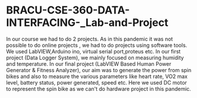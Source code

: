 # BRACU-CSE-360-DATA-INTERFACING-_Lab-and-Project
In our course we had to do 2 projects. As in this pandemic it was not possible to do online projects , we had to do projects using software tools. We used LabVIEW,Arduino ino, 
virtual serial port,proteus etc. 
In our first project (Data Logger System), we mainly focused on measuring humidity and temperature. 
In our final project (LabVIEW Based Human Power Generator & Fitness Analyzer), our aim was to generate the power from spin bikes and also to measure the various parameters like heart rate, VO2 max level, battery status, power generated, speed etc. Here we used DC motor to represent the spin bike as we can't do hardware project in this pandemic.
